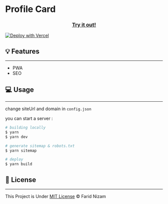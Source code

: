 # Profile Card

<h3 align="center"><a href="https://card-profile-theta.vercel.app/" target="_blank">Try it out!</a></h3>

[![Deploy with Vercel](https://vercel.com/button)](https://vercel.com/new/clone?repository-url=https%3A%2F%2Fgithub.com%2Ffaridnizam%2Fcard-profile&project-name=card-profile&repo-name=card-profile)

## 💡 Features

---

- PWA
- SEO

## 💻 Usage

---

change siteUrl and domain in `config.json`

you can start a server :

```bash
# building locally
$ yarn
$ yarn dev

# generate sitemap & robots.txt
$ yarn sitemap

# deploy
$ yarn build
```

## 📄 License

---

This Project is Under [MIT License](LICENSE) &copy; Farid Nizam
